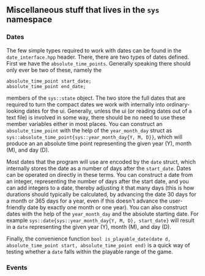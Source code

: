 ## Miscellaneous stuff that lives in the `sys` namespace

### Dates

The few simple types required to work with dates can be found in the `date_interface.hpp` header. There, there are two types of dates defined. First we have the `absolute_time_points`. Generally speaking there should only ever be two of these, namely the
```
absolute_time_point start_date;
absolute_time_point end_date;
```
members of the `sys::state` object. The two store the full dates that are required to turn the compact dates we work with internally into ordinary-looking dates for the ui. Generally, unless the ui (or reading dates out of a text file) is involved in some way, there should be no need to use these member variables either in most places. You can construct an `absolute_time_point` with the help of the `year_month_day` struct as `sys::absolute_time_point{sys::year_month_day{Y, M, D}}`, which will produce an an absolute time point representing the given year (Y), month (M), and day (D).

Most dates that the program will use are encoded by the `date` struct, which internally stores the date as a number of days after the `start_date`. Dates can be operated on directly in these terms. You can construct a date from an integer, representing the number of days after the start date, and you can add integers to a date, thereby adjusting it that many days (this is how durations should typically be calculated, by advancing the date 30 days for a month or 365 days for a year, even if this doesn't advance the user-friendly date by exactly one month or one year). You can also construct dates with the help of the `year_month_day` and the absolute starting date. For example `sys::date{sys::year_month_day{Y, M, D}, start_date}` will result in a `date` representing the given year (Y), month (M), and day (D).

Finally, the convenience function `bool is_playable_date(date d, absolute_time_point start, absolute_time_point end)` is a quick way of testing whether a `date` falls within the playable range of the game.

### Events


